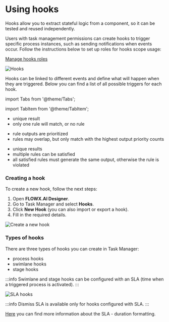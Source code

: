 # Using hooks

Hooks allow you to extract stateful logic from a component, so it can be tested and reused independently.

Users with task management permissions can create hooks to trigger specific process instances, such as sending notifications when events occur. Follow the instructions below to set up roles for hooks scope usage:

[Manage hooks roles](../../plugins-setup-guide/task-management-plugin-setup/task-management-plugin-setup.md#authorization-configuration--access-roles)

![Hooks](https://s3.eu-west-1.amazonaws.com/docx.flowx.ai/2.13/hooks.png)

Hooks can be linked to different events and define what will happen when they are triggered. Below you can find a list of all possible triggers for each hook.

import Tabs from '@theme/Tabs';

import TabItem from '@theme/TabItem';

<Tabs>

<TabItem value="process" label="Process">
<ul>
<li>unique result</li>
<li>only one rule will match, or no rule</li>
</ul>
</TabItem>

<TabItem value="swimlane" label="Swimlane">
<ul>
<li>rule outputs are prioritized</li>
<li>rules may overlap, but only match with the highest output priority counts </li>
</ul>
</TabItem>

<TabItem value="stage" label="Stage">
<ul>
<li> unique results </li>
<li>multiple rules can be satisfied </li>
<li>all satisfied rules must generate the same output, otherwise the rule is violated</li>
</ul>
</TabItem>

</Tabs>


### Creating a hook

To create a new hook, follow the next steps:

1. Open **FLOWX.AI Designer**.
2. Go to Task Manager and select **Hooks**.
3. Click **New Hook** (you can also import or export a hook).
4. Fill in the required details.

![Create a new hook](https://s3.eu-west-1.amazonaws.com/docx.flowx.ai/2.13/creating_a_hook.png)

### Types of hooks

There are three types of hooks you can create in Task Manager:

* process hooks
* swimlane hooks
* stage hooks

:::info
Swimlane and stage hooks can be configured with an SLA (time when a triggered process is activated).
:::

![SLA hooks](https://s3.eu-west-1.amazonaws.com/docx.flowx.ai/2.13/hook_types.png)

:::info
Dismiss SLA is available only for hooks configured with SLA.
:::

[Here](https://www.digi.com/resources/documentation/digidocs/90001437-13/reference/r\_iso\_8601\_duration\_format.htm) you can find more information about the SLA - duration formatting.